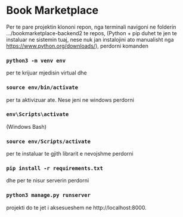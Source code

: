 # Book Marketplace

Per te pare projektin klononi repon, nga terminali navigoni ne folderin .../bookmarketplace-backend2 te repos, (Python + pip duhet te jen te instaluar ne sistemin tuaj, nese nuk jan instalojini ato manualisht nga https://www.python.org/downloads/), perdorni komanden
### `python3 -m venv env`
per te krijuar mjedisin virtual dhe
### `source env/bin/activate`
per ta aktivizuar ate. Nese jeni ne windows perdorni
### `env\Scripts\activate`

(Windows Bash)

### `source env/Scripts/activate`

per te instaluar te gjith librarit e nevojshme perdorni
### `pip install -r requirements.txt`
dhe per te nisur serverin perdorni
### `python3 manage.py runserver`
projekti do te jet i aksesueshem ne http://localhost:8000.

